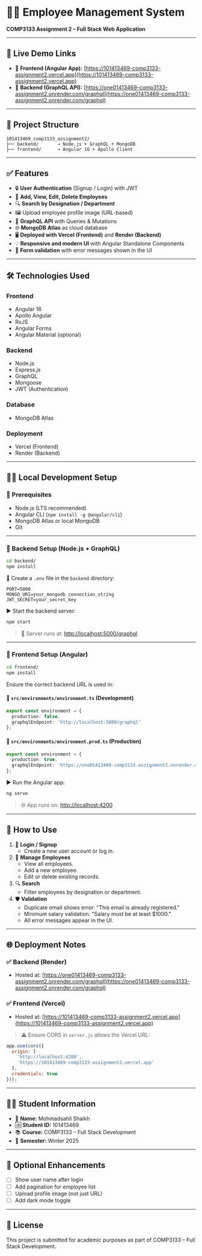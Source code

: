 # 🧑‍💼 Employee Management System
**COMP3133 Assignment 2 – Full Stack Web Application**

---

## 🔗 Live Demo Links

- 🔹 **Frontend (Angular App):** [https://101413469-comp3133-assignment2.vercel.app](https://101413469-comp3133-assignment2.vercel.app)
- 🔹 **Backend (GraphQL API):** [https://one01413469-comp3133-assignment2.onrender.com/graphql](https://one01413469-comp3133-assignment2.onrender.com/graphql)

---

## 📁 Project Structure

```
101413469_comp3133_assignment2/
├── backend/       → Node.js + GraphQL + MongoDB
├── frontend/      → Angular 16 + Apollo Client
```

---

## ✅ Features

- 🔒 **User Authentication** (Signup / Login) with JWT
- 📄 **Add, View, Edit, Delete Employees**
- 🔍 **Search by Designation / Department**
- 🖼️ Upload employee profile image (URL-based)
- 🚀 **GraphQL API** with Queries & Mutations
- 🌐 **MongoDB Atlas** as cloud database
- 🖥️ **Deployed with Vercel (Frontend)** and **Render (Backend)**
- 💡 **Responsive and modern UI** with Angular Standalone Components
- 🧠 **Form validation** with error messages shown in the UI

---

## 🛠️ Technologies Used

### Frontend
- Angular 16
- Apollo Angular
- RxJS
- Angular Forms
- Angular Material (optional)

### Backend
- Node.js
- Express.js
- GraphQL
- Mongoose
- JWT (Authentication)

### Database
- MongoDB Atlas

### Deployment
- Vercel (Frontend)
- Render (Backend)

---

## 🧑‍💻 Local Development Setup

### 🔹 Prerequisites

- Node.js (LTS recommended)
- Angular CLI (`npm install -g @angular/cli`)
- MongoDB Atlas or local MongoDB
- Git

---

### 🔧 Backend Setup (Node.js + GraphQL)

```bash
cd backend/
npm install
```

🔐 Create a `.env` file in the `backend` directory:

```env
PORT=5000
MONGO_URI=your_mongodb_connection_string
JWT_SECRET=your_secret_key
```

▶️ Start the backend server:

```bash
npm start
```

> 🚀 Server runs at: [http://localhost:5000/graphql](http://localhost:5000/graphql)

---

### 🔧 Frontend Setup (Angular)

```bash
cd frontend/
npm install
```

Ensure the correct backend URL is used in:

#### 📁 `src/environments/environment.ts` (Development)
```ts
export const environment = {
  production: false,
  graphqlEndpoint: 'http://localhost:5000/graphql'
};
```

#### 📁 `src/environments/environment.prod.ts` (Production)
```ts
export const environment = {
  production: true,
  graphqlEndpoint: 'https://one01413469-comp3133-assignment2.onrender.com/graphql'
};
```

▶️ Run the Angular app:

```bash
ng serve
```

> 🌐 App runs on: [http://localhost:4200](http://localhost:4200)

---

## 🧪 How to Use

1. 🔐 **Login / Signup**
   - Create a new user account or log in.
2. 👥 **Manage Employees**
   - View all employees.
   - Add a new employee.
   - Edit or delete existing records.
3. 🔍 **Search**
   - Filter employees by designation or department.
4. 🛡️ **Validation**
   - Duplicate email shows error: "This email is already registered."
   - Minimum salary validation: "Salary must be at least $1000."
   - All error messages appear in the UI.

---

## 🌐 Deployment Notes

### ✅ Backend (Render)
- Hosted at: [https://one01413469-comp3133-assignment2.onrender.com/graphql](https://one01413469-comp3133-assignment2.onrender.com/graphql)

### ✅ Frontend (Vercel)
- Hosted at: [https://101413469-comp3133-assignment2.vercel.app](https://101413469-comp3133-assignment2.vercel.app)

> ⚠️ Ensure CORS in `server.js` allows the Vercel URL:
```js
app.use(cors({
  origin: [
    'http://localhost:4200',
    'https://101413469-comp3133-assignment2.vercel.app'
  ],
  credentials: true
}));
```

---

## 🧑‍🎓 Student Information

- 👤 **Name:** Mohmadsahil Shaikh
- 🆔 **Student ID:** 101413469
- 📚 **Course:** COMP3133 – Full Stack Development
- 📅 **Semester:** Winter 2025

---

## 📸 Optional Enhancements

- [ ] Show user name after login
- [ ] Add pagination for employee list
- [ ] Upload profile image (not just URL)
- [ ] Add dark mode toggle

---

## 📄 License

This project is submitted for academic purposes as part of COMP3133 – Full Stack Development.

